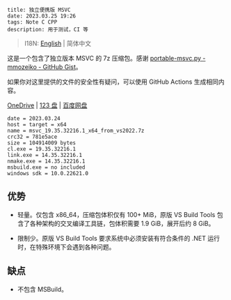 ```
title: 独立便携版 MSVC
date: 2023.03.25 19:26
tags: Note C CPP
description: 用于测试，CI 等
```

> I18N: [English](/./post/202303251925) | 简体中文

这是一个包含了独立版本 MSVC 的 7z 压缩包。感谢 [portable-msvc.py - mmozeiko - GitHub Gist](https://gist.github.com/mmozeiko/7f3162ec2988e81e56d5c4e22cde9977)。

如果你对这里提供的文件的安全性有疑问，可以使用 GitHub Actions 生成相同内容。

[OneDrive](https://1drv.ms/f/s!AndLPYbx5v06kje4A6kjWsThDDBi?e=yH89ou) | [123 盘](https://www.123pan.com/s/SfI0Vv-u1khd.html) | [百度网盘](https://pan.baidu.com/s/1PO0JyoSV8J4ix7QDnTu2qA?pwd=s9nc)

```
date = 2023.03.24
host = target = x64
name = msvc_19.35.32216.1_x64_from_vs2022.7z
crc32 = 781e5ace
size = 104914009 bytes
cl.exe = 19.35.32216.1
link.exe = 14.35.32216.1
nmake.exe = 14.35.32216.1
msbuild.exe = no included
windows sdk = 10.0.22621.0
```

## 优势

- 轻量。仅包含 x86_64，压缩包体积仅有 100+ MiB，原版 VS Build Tools 包含了各种架构的交叉编译工具链，包体积需要 1.9 GiB，展开后约 8 GiB。

- 限制少。原版 VS Build Tools 要求系统中必须安装有符合条件的 .NET 运行时，在特殊环境下会遇到各种问题。

## 缺点

- 不包含 MSBuild。
